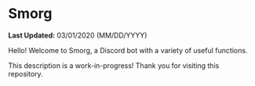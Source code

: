 # Smorg
**Last Updated:** 03/01/2020 (MM/DD/YYYY)

Hello! Welcome to Smorg, a Discord bot with a variety of useful functions.

This description is a work-in-progress! Thank you for visiting this repository.